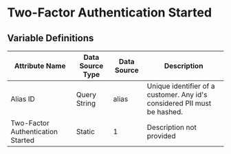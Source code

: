 # Two-Factor Authentication Started

### 

## Variable Definitions

| Attribute Name|Data Source Type|Data Source|Description|
| --- | --- | --- | --- |
|Alias ID|Query String|alias|Unique identifier of a customer.  Any id's considered PII must be hashed.|
|Two-Factor Authentication Started|Static|1|Description not provided|



